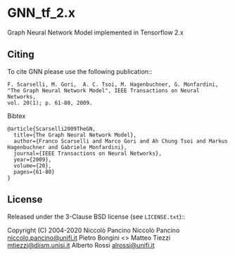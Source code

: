 # GNN_tf_2.x
Graph Neural Network Model implemented in Tensorflow 2.x

## Citing
To cite GNN please use the following publication::

    F. Scarselli, M. Gori,  A. C. Tsoi, M. Hagenbuchner, G. Monfardini, 
    "The Graph Neural Network Model", IEEE Transactions on Neural Networks,
    vol. 20(1); p. 61-80, 2009.
    
Bibtex

    @article{Scarselli2009TheGN,
      title={The Graph Neural Network Model},
      author={Franco Scarselli and Marco Gori and Ah Chung Tsoi and Markus Hagenbuchner and Gabriele Monfardini},
      journal={IEEE Transactions on Neural Networks},
      year={2009},
      volume={20},
      pages={61-80}
    }


## License

Released under the 3-Clause BSD license (see `LICENSE.txt`)::

   Copyright (C) 2004-2020 Niccolò Pancino
   Niccolò Pancino <niccolo.pancino@unifi.it>
   Pietro Bongini <>
   Matteo Tiezzi <mtiezzi@diism.unisi.it>
   Alberto Rossi <alrossi@unifi.it>

